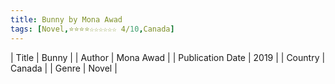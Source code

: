 ```yaml
---
title: Bunny by Mona Awad
tags: [Novel,⭐⭐⭐⭐☆☆☆☆☆☆ 4/10,Canada]
---     
```

| Title | Bunny  |
| Author |  Mona Awad  |
| Publication Date | 2019   |
| Country | Canada |
| Genre | Novel  |
        